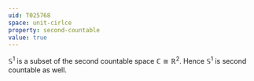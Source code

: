 ```yaml
---
uid: T025768
space: unit-cirlce
property: second-countable
value: true
---
```

$\mathbb S^1$ is a subset of the second countable space $\mathbb C\cong \mathbb R^2$. Hence $\mathbb S^1$ is second countable as well.

